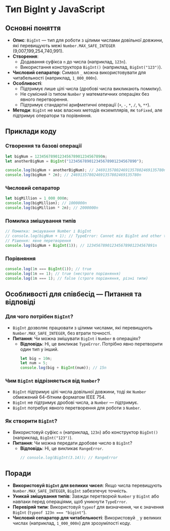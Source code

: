 # Тип BigInt у JavaScript

## Основні поняття

- **Опис**: `BigInt` — тип для роботи з цілими числами довільної довжини, які перевищують межі `Number.MAX_SAFE_INTEGER` (9,007,199,254,740,991).
- **Створення**:
  - Додавання суфікса `n` до числа (наприклад, `123n`).
  - Використання конструктора `BigInt()` (наприклад, `BigInt("123")`).
- **Числовий сепаратор**: Символ `_` можна використовувати для читабельності (наприклад, `1_000_000n`).
- **Особливості**:
  - Підтримує лише цілі числа (дробові числа викликають помилку).
  - Не сумісний із типом `Number` у математичних операціях без явного перетворення.
  - Підтримує стандартні арифметичні операції (`+`, `-`, `*`, `/`, `%`, `**`).
- **Методи**: `BigInt` не має власних методів екземплярів, як `toFixed`, але підтримує оператори та порівняння.

## Приклади коду

### Створення та базові операції

```js
let bigNum = 123456789012345678901234567890n;
let anotherBigNum = BigInt("123456789012345678901234567890");

console.log(bigNum + anotherBigNum); // 246913578024691357802469135780n
console.log(bigNum * 2n); // 246913578024691357802469135780n
```

### Числовий сепаратор

```js
let bigMillion = 1_000_000n;
console.log(bigMillion); // 1000000n
console.log(bigMillion * 2n); // 2000000n
```

### Помилка змішування типів

```js
// Помилка: змішування Number і BigInt
// console.log(bigNum + 1); // TypeError: Cannot mix BigInt and other types
// Рішення: явне перетворення
console.log(bigNum + BigInt(1)); // 123456789012345678901234567891n
```

### Порівняння

```js
console.log(1n === BigInt(1)); // true
console.log(1n == 1); // true (нестроге порівняння)
console.log(1n === 1); // false (строге порівняння, різні типи)
```

## Особливості для співбесід — Питання та відповіді

### Для чого потрібен `BigInt`?

- `BigInt` дозволяє працювати з цілими числами, які перевищують `Number.MAX_SAFE_INTEGER`, без втрати точності.
- **Питання**: Чи можна змішувати `BigInt` і `Number` в операціях?
  - **Відповідь**: Ні, це викликає `TypeError`. Потрібно явно перетворити один тип у інший.
    ```js
    let big = 10n;
    let num = 5;
    console.log(big + BigInt(num)); // 15n
    ```

### Чим `BigInt` відрізняється від `Number`?

- `BigInt` підтримує цілі числа довільної довжини, тоді як `Number` обмежений 64-бітним форматом IEEE 754.
- `BigInt` не підтримує дробові числа, а `Number` — підтримує.
- `BigInt` потребує явного перетворення для роботи з `Number`.

### Як створити `BigInt`?

- Використовуй суфікс `n` (наприклад, `123n`) або конструктор `BigInt()` (наприклад, `BigInt("123")`).
- **Питання**: Чи можна передати дробове число в `BigInt`?
  - **Відповідь**: Ні, це викликає `RangeError`.
    ```js
    // console.log(BigInt(3.14)); // RangeError
    ```

## Поради

- **Використовуй `BigInt` для великих чисел**: Якщо числа перевищують `Number.MAX_SAFE_INTEGER`, `BigInt` забезпечує точність.
- **Уникай змішування типів**: Завжди перетворюй `Number` у `BigInt` або навпаки перед операціями, щоб уникнути `TypeError`.
- **Перевіряй типи**: Використовуй `typeof` для визначення, чи є значення `BigInt` (`typeof 123n === "bigint"`).
- **Числовий сепаратор для читабельності**: Використовуй `_` у великих числах (наприклад, `1_000_000n`) для зрозумілості коду.
